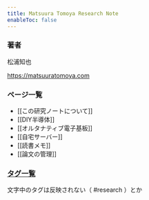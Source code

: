 ```yaml
---
title: Matsuura Tomoya Research Note 
enableToc: false
---
```


### 著者

松浦知也

https://matsuuratomoya.com

### ページ一覧

- [[この研究ノートについて]]
- [[DIY半導体]]
- [[オルタナティブ電子基板]]
- [[自宅サーバー]]
- [[読書メモ]]
- [[論文の管理]]

### [タグ一覧](/tags)

文字中のタグは反映されない（ #research ）とか